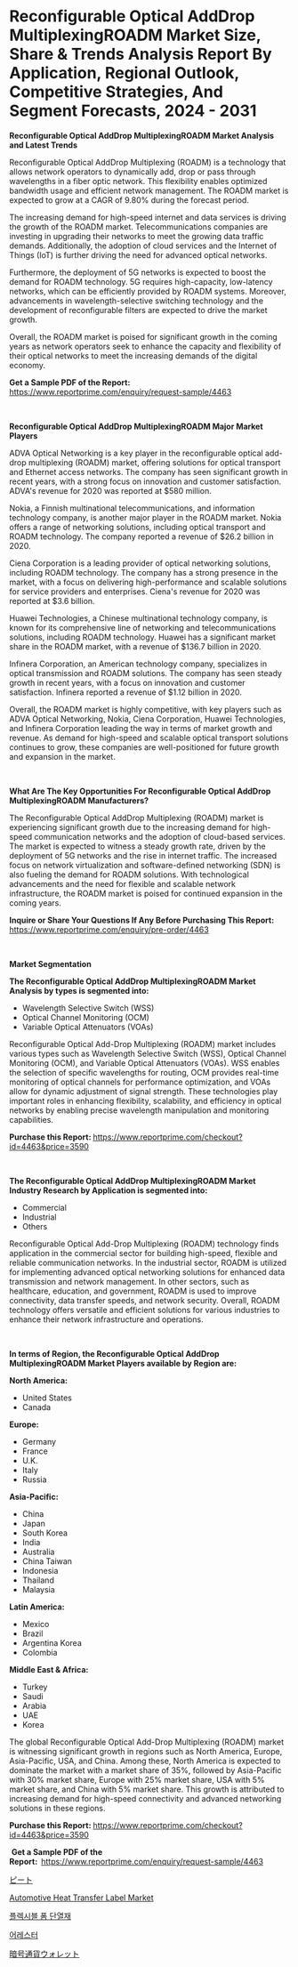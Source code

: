 <p><h1>Reconfigurable Optical AddDrop MultiplexingROADM Market Size, Share & Trends Analysis Report By Application, Regional Outlook, Competitive Strategies, And Segment Forecasts, 2024 - 2031</h1></p><p><strong>Reconfigurable Optical AddDrop MultiplexingROADM Market Analysis and Latest Trends</strong></p>
<p><p>Reconfigurable Optical AddDrop Multiplexing (ROADM) is a technology that allows network operators to dynamically add, drop or pass through wavelengths in a fiber optic network. This flexibility enables optimized bandwidth usage and efficient network management. The ROADM market is expected to grow at a CAGR of 9.80% during the forecast period.</p><p>The increasing demand for high-speed internet and data services is driving the growth of the ROADM market. Telecommunications companies are investing in upgrading their networks to meet the growing data traffic demands. Additionally, the adoption of cloud services and the Internet of Things (IoT) is further driving the need for advanced optical networks.</p><p>Furthermore, the deployment of 5G networks is expected to boost the demand for ROADM technology. 5G requires high-capacity, low-latency networks, which can be efficiently provided by ROADM systems. Moreover, advancements in wavelength-selective switching technology and the development of reconfigurable filters are expected to drive the market growth.</p><p>Overall, the ROADM market is poised for significant growth in the coming years as network operators seek to enhance the capacity and flexibility of their optical networks to meet the increasing demands of the digital economy.</p></p>
<p><strong>Get a Sample PDF of the Report:&nbsp;</strong> <a href="https://www.reportprime.com/enquiry/request-sample/4463">https://www.reportprime.com/enquiry/request-sample/4463</a></p>
<p>&nbsp;</p>
<p><strong>Reconfigurable Optical AddDrop MultiplexingROADM Major Market Players</strong></p>
<p><p>ADVA Optical Networking is a key player in the reconfigurable optical add-drop multiplexing (ROADM) market, offering solutions for optical transport and Ethernet access networks. The company has seen significant growth in recent years, with a strong focus on innovation and customer satisfaction. ADVA's revenue for 2020 was reported at $580 million.</p><p>Nokia, a Finnish multinational telecommunications, and information technology company, is another major player in the ROADM market. Nokia offers a range of networking solutions, including optical transport and ROADM technology. The company reported a revenue of $26.2 billion in 2020.</p><p>Ciena Corporation is a leading provider of optical networking solutions, including ROADM technology. The company has a strong presence in the market, with a focus on delivering high-performance and scalable solutions for service providers and enterprises. Ciena's revenue for 2020 was reported at $3.6 billion.</p><p>Huawei Technologies, a Chinese multinational technology company, is known for its comprehensive line of networking and telecommunications solutions, including ROADM technology. Huawei has a significant market share in the ROADM market, with a revenue of $136.7 billion in 2020.</p><p>Infinera Corporation, an American technology company, specializes in optical transmission and ROADM solutions. The company has seen steady growth in recent years, with a focus on innovation and customer satisfaction. Infinera reported a revenue of $1.12 billion in 2020.</p><p>Overall, the ROADM market is highly competitive, with key players such as ADVA Optical Networking, Nokia, Ciena Corporation, Huawei Technologies, and Infinera Corporation leading the way in terms of market growth and revenue. As demand for high-speed and scalable optical transport solutions continues to grow, these companies are well-positioned for future growth and expansion in the market.</p></p>
<p>&nbsp;</p>
<p><strong>What Are The Key Opportunities For Reconfigurable Optical AddDrop MultiplexingROADM Manufacturers?</strong></p>
<p><p>The Reconfigurable Optical AddDrop Multiplexing (ROADM) market is experiencing significant growth due to the increasing demand for high-speed communication networks and the adoption of cloud-based services. The market is expected to witness a steady growth rate, driven by the deployment of 5G networks and the rise in internet traffic. The increased focus on network virtualization and software-defined networking (SDN) is also fueling the demand for ROADM solutions. With technological advancements and the need for flexible and scalable network infrastructure, the ROADM market is poised for continued expansion in the coming years.</p></p>
<p><strong>Inquire or Share Your Questions If Any Before Purchasing This Report:</strong> <a href="https://www.reportprime.com/enquiry/pre-order/4463">https://www.reportprime.com/enquiry/pre-order/4463</a></p>
<p>&nbsp;</p>
<p><strong>Market Segmentation</strong></p>
<p><strong>The Reconfigurable Optical AddDrop MultiplexingROADM Market Analysis by types is segmented into:</strong></p>
<p><ul><li>Wavelength Selective Switch (WSS)</li><li>Optical Channel Monitoring (OCM)</li><li>Variable Optical Attenuators (VOAs)</li></ul></p>
<p><p>Reconfigurable Optical Add-Drop Multiplexing (ROADM) market includes various types such as Wavelength Selective Switch (WSS), Optical Channel Monitoring (OCM), and Variable Optical Attenuators (VOAs). WSS enables the selection of specific wavelengths for routing, OCM provides real-time monitoring of optical channels for performance optimization, and VOAs allow for dynamic adjustment of signal strength. These technologies play important roles in enhancing flexibility, scalability, and efficiency in optical networks by enabling precise wavelength manipulation and monitoring capabilities.</p></p>
<p><strong>Purchase this Report:&nbsp;</strong><a href="https://www.reportprime.com/checkout?id=4463&price=3590">https://www.reportprime.com/checkout?id=4463&price=3590</a></p>
<p>&nbsp;</p>
<p><strong>The Reconfigurable Optical AddDrop MultiplexingROADM Market Industry Research by Application is segmented into:</strong></p>
<p><ul><li>Commercial</li><li>Industrial</li><li>Others</li></ul></p>
<p><p>Reconfigurable Optical Add-Drop Multiplexing (ROADM) technology finds application in the commercial sector for building high-speed, flexible and reliable communication networks. In the industrial sector, ROADM is utilized for implementing advanced optical networking solutions for enhanced data transmission and network management. In other sectors, such as healthcare, education, and government, ROADM is used to improve connectivity, data transfer speeds, and network security. Overall, ROADM technology offers versatile and efficient solutions for various industries to enhance their network infrastructure and operations.</p></p>
<p>&nbsp;</p>
<p><strong>In terms of Region, the Reconfigurable Optical AddDrop MultiplexingROADM Market Players available by Region are:</strong></p>
<p>
    <p> <strong> North America: </strong>
        <ul>
            <li>United States</li>
            <li>Canada</li>
        </ul>
        </p> 
    <p> <strong> Europe: </strong>
        <ul>
            <li>Germany</li>
            <li>France</li>
            <li>U.K.</li>
            <li>Italy</li>
            <li>Russia</li>
        </ul>
        </p> 
    <p> <strong> Asia-Pacific: </strong>
        <ul>
            <li>China</li>
            <li>Japan</li>
            <li>South Korea</li>
            <li>India</li>
            <li>Australia</li>
            <li>China Taiwan</li>
            <li>Indonesia</li>
            <li>Thailand</li>
            <li>Malaysia</li>
        </ul>
        </p> 
    <p> <strong> Latin America: </strong>
        <ul>
            <li>Mexico</li>
            <li>Brazil</li>
            <li>Argentina Korea</li>
            <li>Colombia</li>
        </ul>
        </p> 
    <p> <strong> Middle East & Africa: </strong>
        <ul>
            <li>Turkey</li>
            <li>Saudi</li>
            <li>Arabia</li>
            <li>UAE</li>
            <li>Korea</li>
        </ul>
    </p>
    </p>
<p><p>The global Reconfigurable Optical Add-Drop Multiplexing (ROADM) market is witnessing significant growth in regions such as North America, Europe, Asia-Pacific, USA, and China. Among these, North America is expected to dominate the market with a market share of 35%, followed by Asia-Pacific with 30% market share, Europe with 25% market share, USA with 5% market share, and China with 5% market share. This growth is attributed to increasing demand for high-speed connectivity and advanced networking solutions in these regions.</p></p>
<p><strong>Purchase this Report: </strong><a href="https://www.reportprime.com/checkout?id=4463&price=3590">https://www.reportprime.com/checkout?id=4463&price=3590</a></p>
<p>&nbsp;<strong>Get a Sample PDF of the Report:&nbsp;&nbsp;</strong><a href="https://www.reportprime.com/enquiry/request-sample/4463">https://www.reportprime.com/enquiry/request-sample/4463</a></p>
<p><strong></strong></p>
<p><p><a href="https://medium.com/@alioukaye1/%E6%B3%A5%E7%82%AD%E5%B8%82%E5%A0%B4%E3%83%A1%E3%83%88%E3%83%AA%E3%82%AF%E3%82%B9%E3%81%AE%E8%A7%A3%E8%AA%AD-%E5%B8%82%E5%A0%B4%E3%82%B7%E3%82%A7%E3%82%A2-%E3%83%88%E3%83%AC%E3%83%B3%E3%83%89-%E3%81%8A%E3%82%88%E3%81%B3%E6%88%90%E9%95%B7%E3%83%91%E3%82%BF%E3%83%BC%E3%83%B3-3decac15447f">ピート</a></p><p><a href="https://issuu.com/reportprime-2/docs/automotive-heat-transfer-label-market-size-2030.pp">Automotive Heat Transfer Label Market</a></p><p><a href="https://medium.com/@earlfeffersj/%EC%9C%A0%EC%97%B0-%ED%8F%BC-%EB%8B%A8%EC%97%B4%EC%9E%AC-%EC%8B%9C%EC%9E%A5-%EC%A0%90%EC%9C%A0%EC%9C%A8-%EB%B3%80%ED%99%94-%EB%B0%8F-%EC%8B%9C%EC%9E%A5-%EC%84%B1%EC%9E%A5-%ED%8A%B8%EB%A0%8C%EB%93%9C-2024%EB%85%84-2031%EB%85%84-2f0f360f2008">플렉시블 폼 단열재</a></p><p><a href="https://medium.com/@flower89678/%EC%95%84%EB%A0%88%EC%8A%A4%ED%84%B0-%EC%8B%9C%EC%9E%A5-%EC%A0%90%EC%9C%A0%EC%9C%A8-%EB%B3%80%ED%99%94-%EB%B0%8F-%EC%8B%9C%EC%9E%A5-%EC%84%B1%EC%9E%A5-%EC%B6%94%EC%9D%B4-2024-2031-51550a3f6052">어레스터</a></p><p><a href="https://github.com/ihabdkwlxs948/Market-Research-Report-List-1/blob/main/484466615218.md">暗号通貨ウォレット</a></p></p>